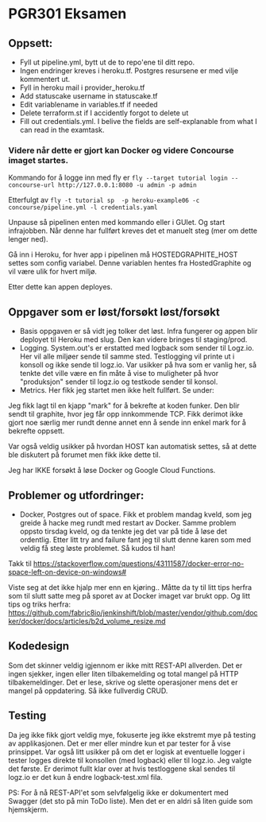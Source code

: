 # PGR301 Eksamen


## Oppsett:

- Fyll ut pipeline.yml, bytt ut de to repo'ene til ditt repo.
- Ingen endringer kreves i heroku.tf. Postgres resursene er med vilje kommentert ut.
- Fyll in heroku mail i provider_heroku.tf
- Add statuscake username in statuscake.tf
- Edit variablename in variables.tf if needed
- Delete terraform.st if I accidently forgot to delete ut
- Fill out credentials.yml. I belive the fields are self-explanable from what I can read in the examtask.


### Videre når dette er gjort kan Docker og videre Concourse imaget startes.

Kommando for å logge inn med fly er ```fly --target tutorial login --concourse-url http://127.0.0.1:8080 -u admin -p admin```

Etterfulgt av ```fly -t tutorial sp  -p heroku-example06 -c concourse/pipeline.yml -l credentials.yaml```

Unpause så pipelinen enten med kommando eller i GUIet. Og start infrajobben. Når denne har fullført kreves det et manuelt steg (mer om dette lenger ned).

Gå inn i Heroku, for hver app i pipelinen må HOSTEDGRAPHITE_HOST settes som config variabel. Denne variablen hentes fra HostedGraphite og vil være ulik for hvert miljø.

Etter dette kan appen deployes.

## Oppgaver som er løst/forsøkt løst/forsøkt

- Basis oppgaven er så vidt jeg tolker det løst. Infra fungerer og appen blir deployet til Heroku med slug. Den kan videre bringes til staging/prod.
- Logging. System.out's er erstatted med logback som sender til Logz.io. Her vil alle miljøer sende til samme sted. Testlogging vil printe ut i konsoll og ikke sende til logz.io. Var usikker på hva som er vanlig her, så tenkte det ville være en fin måte å vise to muligheter på hvor "produksjon" sender til logz.io og testkode sender til konsol.
- Metrics. Her fikk jeg startet men ikke helt fullført. Se under:

Jeg fikk lagt til en kjapp "mark" for å bekrefte at koden funker. Den blir sendt til graphite, hvor jeg får opp innkommende TCP. Fikk derimot ikke gjort noe særlig mer rundt denne annet enn å sende inn enkel mark for å bekrefte oppsett.

Var også veldig usikker på hvordan HOST kan automatisk settes, så at dette ble diskutert på forumet men fikk ikke dette til. 

Jeg har IKKE forsøkt å løse Docker og Google Cloud Functions.

## Problemer og utfordringer:

- Docker, Postgres out of space.
Fikk et problem mandag kveld, som jeg greide å hacke meg rundt med restart av Docker. Samme problem oppsto tirsdag kveld, og da tenkte jeg det var på tide å løse det ordentlig. 
Etter litt try and failure fant jeg til slutt denne karen som med veldig få steg løste problemet. Så kudos til han!

Takk til https://stackoverflow.com/questions/43111587/docker-error-no-space-left-on-device-on-windows# 

Viste seg at det ikke hjalp mer enn en kjøring.. Måtte da ty til litt tips herfra som til slutt satte meg på sporet av at Docker imaget var brukt opp.
Og litt tips og triks herfra: https://github.com/fabric8io/jenkinshift/blob/master/vendor/github.com/docker/docker/docs/articles/b2d_volume_resize.md

## Kodedesign
Som det skinner veldig igjennom er ikke mitt REST-API allverden. Det er ingen sjekker, ingen eller liten tilbakemelding og total mangel på HTTP tilbakemeldinger. Det er lese, skrive og slette operasjoner mens det er mangel på oppdatering. Så ikke fullverdig CRUD. 

## Testing
Da jeg ikke fikk gjort veldig mye, fokuserte jeg ikke ekstremt mye på testing av applikasjonen. Det er mer eller mindre kun et par tester for å vise prinsippet. 
Var også litt usikker på om det er logisk at eventuelle logger i tester logges direkte til konsollen (med logback) eller til logz.io. Jeg valgte det første.
Er derimot fullt klar over at hvis testloggene skal sendes til logz.io er det kun å endre logback-test.xml fila.

PS: For å nå REST-API'et som selvfølgelig ikke er dokumentert med Swagger (det sto på min ToDo liste). Men det er en aldri så liten guide som hjemskjerm.


